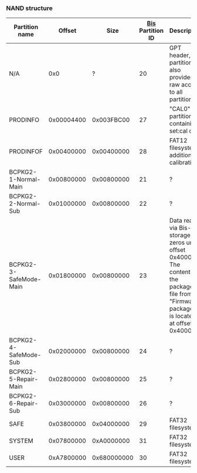 ### NAND structure

| Partition name         | Offset     | Size        | [Bis](Filesystem%20services.md "wikilink") Partition ID | Description                                                                                                                                     |
| ---------------------- | ---------- | ----------- | ------------------------------------------------------- | ----------------------------------------------------------------------------------------------------------------------------------------------- |
| N/A                    | 0x0        | ?           | 20                                                      | GPT header, partition ID also provides raw access to all partitions                                                                             |
| PRODINFO               | 0x00004400 | 0x003FBC00  | 27                                                      | "CAL0" raw partition containing set:cal data                                                                                                    |
| PRODINFOF              | 0x00400000 | 0x00400000  | 28                                                      | FAT12 filesystem, additional calibration?                                                                                                       |
| BCPKG2-1-Normal-Main   | 0x00800000 | 0x00800000  | 21                                                      | ?                                                                                                                                               |
| BCPKG2-2-Normal-Sub    | 0x01000000 | 0x00800000  | 22                                                      | ?                                                                                                                                               |
| BCPKG2-3-SafeMode-Main | 0x01800000 | 0x00800000  | 23                                                      | Data read via Bis-storage is zeros until offset 0x4000. The content of the package2 file from "Firmware package B" is located at offset 0x4000. |
| BCPKG2-4-SafeMode-Sub  | 0x02000000 | 0x00800000  | 24                                                      | ?                                                                                                                                               |
| BCPKG2-5-Repair-Main   | 0x02800000 | 0x00800000  | 25                                                      | ?                                                                                                                                               |
| BCPKG2-6-Repair-Sub    | 0x03000000 | 0x00800000  | 26                                                      | ?                                                                                                                                               |
| SAFE                   | 0x03800000 | 0x04000000  | 29                                                      | FAT32 filesystem                                                                                                                                |
| SYSTEM                 | 0x07800000 | 0xA0000000  | 31                                                      | FAT32 filesystem                                                                                                                                |
| USER                   | 0xA7800000 | 0x680000000 | 30                                                      | FAT32 filesystem                                                                                                                                |
